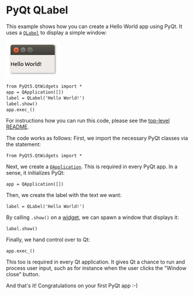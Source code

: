 # PyQt QLabel

This example shows how you can create a Hello World app using PyQt. It uses a [`QLabel`](https://doc.qt.io/qt-5/qlabel.html) to display a simple window:

![PyQt QLabel screenshot](../screenshots/pyqt-qlabel.png)

```
from PyQt5.QtWidgets import *
app = QApplication([])
label = QLabel('Hello World!')
label.show()
app.exec_()
```

For instructions how you can run this code, please see the [top-level README](../../README.md#running-the-examples).

The code works as follows: First, we import the necessary PyQt classes via the statement:

    from PyQt5.QtWidgets import *

Next, we create a [`QApplication`](https://doc.qt.io/Qt-5/qapplication.html). This is required in every PyQt app. In a sense, it initializes PyQt:

    app = QApplication([])

Then, we create the label with the text we want:

    label = QLabel('Hello World!')

By calling `.show()` on a [widget](../02%20PyQt%20Widgets), we can spawn a window that displays it:

    label.show()

Finally, we hand control over to Qt:

    app.exec_()

This too is required in every Qt application. It gives Qt a chance to run and process user input, such as for instance when the user clicks the "Window close" button.

And that's it! Congratulations on your first PyQt app :-)
